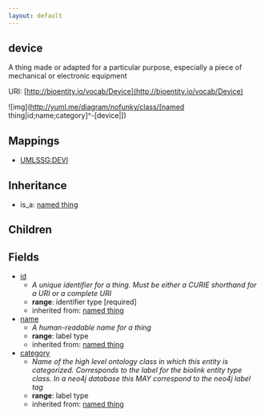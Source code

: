 ```yaml
---
layout: default
---
```


## device


A thing made or adapted for a particular purpose, especially a piece of mechanical or electronic equipment

URI: [http://bioentity.io/vocab/Device](http://bioentity.io/vocab/Device)


![img](http://yuml.me/diagram/nofunky/class/[named thing|id;name;category]^-[device|])
## Mappings

 * [UMLSSG:DEVI](http://purl.obolibrary.org/obo/UMLSSG_DEVI)

## Inheritance

 *  is_a: [named thing](NamedThing.html)

## Children



## Fields

 * [id](id.html)
    * _A unique identifier for a thing. Must be either a CURIE shorthand for a URI or a complete URI_
    * __range__: identifier type [required]
    * inherited from: [named thing](NamedThing.html)
 * [name](name.html)
    * _A human-readable name for a thing_
    * __range__: label type
    * inherited from: [named thing](NamedThing.html)
 * [category](category.html)
    * _Name of the high level ontology class in which this entity is categorized. Corresponds to the label for the biolink entity type class. In a neo4j database this MAY correspond to the neo4j label tag_
    * __range__: label type
    * inherited from: [named thing](NamedThing.html)
